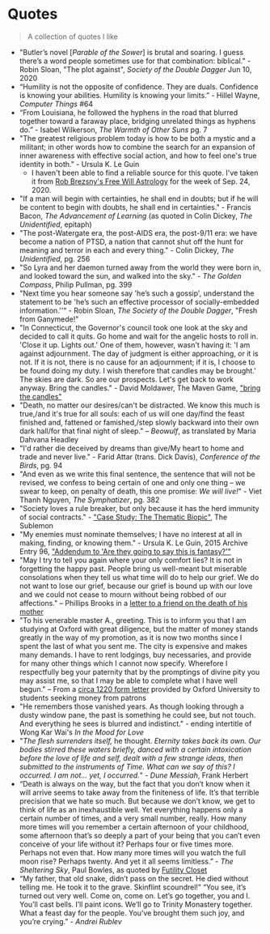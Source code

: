 # Quotes

> A collection of quotes I like

* "Butler’s novel [*Parable of the Sower*] is brutal and soaring. I guess there’s a word people sometimes use for that combination: biblical." - Robin Sloan, "The plot against", *Society of the Double Dagger* Jun 10, 2020
* “Humility is not the opposite of confidence. They are duals. Confidence is knowing your abilities. Humility is knowing your limits.” - Hillel Wayne, *Computer Things* \#64
* “From Louisiana, he followed the hyphens in the road that blurred together toward a faraway place, bridging unrelated things as hyphens do.” - Isabel Wilkerson, *The Warmth of Other Suns* pg. 7
* "The greatest religious problem today is how to be both a mystic and a militant; in other words how to combine the search for an expansion of inner awareness with effective social action, and how to feel one's true identity in both." - Ursula K. Le Guin
    - I haven't been able to find a reliable source for this quote. I've taken it from [Rob Brezsny's Free Will Astrology](https://freewillastrology.com/horoscopes/) for the week of Sep. 24, 2020.
* "If a man will begin with certainties, he shall end in doubts; but if he will be content to begin with doubts, he shall end in certainties." - Francis Bacon, *The Advancement of Learning* (as quoted in Colin Dickey, *The Unidentified*, epitaph)
* "The post-Watergate era, the post-AIDS era, the post-9/11 era: we have become a nation of PTSD, a nation that cannot shut off the hunt for meaning and terror in each and every thing." - Colin Dickey, *The Unidentified*, pg. 256
* "So Lyra and her daemon turned away from the world they were born in, and looked toward the sun, and walked into the sky." - *The Golden Compass*, Philip Pullman, pg. 399
* "Next time you hear someone say 'he’s such a gossip', understand the statement to be 'he’s such an effective processor of socially-embedded information.''" - Robin Sloan, *The Society of the Double Dagger*, "Fresh from Ganymede!"
* "In Connecticut, the Governor's council took one look at the sky and decided to call it quits. Go home and wait for the angelic hosts to roll in. 'Close it up. Lights out.' One of them, however, wasn't having it: 'I am against adjournment. The day of judgment is either approaching, or it is not. If it is not, there is no cause for an adjournment; if it is, I choose to be found doing my duty. I wish therefore that candles may be brought.' The skies are dark. So are our prospects. Let's get back to work anyway. Bring the candles." - David Moldawer, The Maven Game, ["bring the candles"](https://mavengame.com/2020/10/bring-the-candles/)
* "Death, no matter our desires/can't be distracted. We know this much is true,/and it's true for all souls: each of us will one day/find the feast finished and, fattened or famished,/step slowly backward into their own dark hall/for that final night of sleep." – *Beowulf*, as translated by Maria Dahvana Headley
* "I'd rather die deceived by dreams than give/My heart to home and trade and never live." - Farid Attar (trans. Dick Davis), *Conference of the Birds*, pg. 94
* "And even as we write this final sentence, the sentence that will not be revised, we confess to being certain of one and only one thing – we swear to keep, on penalty of death, this one promise: *We will live!*" - Viet Thanh Nguyen, *The Symphatizer*, pg. 382
* "Society loves a rule breaker, but only because it has the herd immunity of social contracts." - ["Case Study: The Thematic Biopic"](https://thesublemon.tumblr.com/post/161711916117/case-study-the-thematic-biopic), The Sublemon
* "My enemies must nominate themselves; I have no interest at all in making, finding, or knowing them." - Ursula K. Le Guin, 2015 Archive Entry 96, ["Addendum to 'Are they going to say this is fantasy?'"](https://www.ursulakleguin.com/blog/96-addendum-to-are-they-going-to-say-this-is-fantasy)
* "May I try to tell you again where your only comfort lies? It is not in forgetting the happy past. People bring us well-meant but miserable consolations when they tell us what time will do to help our grief. We do not want to lose our grief, because our grief is bound up with our love and we could not cease to mourn without being robbed of our affections." – Phillips Brooks in a [letter to a friend on the death of his mother](https://www.futilitycloset.com/2021/04/23/remembering/)
* "To his venerable master A., greeting. This is to inform you that I am studying at Oxford with great diligence, but the matter of money stands greatly in the way of my promotion, as it is now two months since I spent the last of what you sent me. The city is expensive and makes many demands. I have to rent lodgings, buy necessaries, and provide for many other things which I cannot now specify. Wherefore I respectfully beg your paternity that by the promptings of divine pity you may assist me, so that I may be able to complete what I have well begun." – From a [circa 1220 form letter](https://www.futilitycloset.com/2021/01/15/student-debt/) provided by Oxford University to students seeking money from patrons
* "He remembers those vanished years. As though looking through a dusty window pane, the past is something he could see, but not touch. And everything he sees is blurred and indistinct." - ending intertitle of Wong Kar Wai's *In the Mood for Love*
* "*The flesh surrenders itself,* he thought. *Eternity takes back its own. Our bodies stirred these waters briefly, danced with a certain intoxication before the love of life and self, dealt with a few strange ideas, then submitted to the instruments of Time. What can we say of this? I occurred. I am not... yet, I occurred.*" - *Dune Messiah*, Frank Herbert
* “Death is always on the way, but the fact that you don’t know when it will arrive seems to take away from the finiteness of life. It’s that terrible precision that we hate so much. But because we don’t know, we get to think of life as an inexhaustible well. Yet everything happens only a certain number of times, and a very small number, really. How many more times will you remember a certain afternoon of your childhood, some afternoon that’s so deeply a part of your being that you can’t even conceive of your life without it? Perhaps four or five times more. Perhaps not even that. How many more times will you watch the full moon rise? Perhaps twenty. And yet it all seems limitless.” - *The Sheltering Sky*, Paul Bowles, as quoted by [Futility Closet](https://www.futilitycloset.com/2022/04/20/countless/)
* “My father, that old snake, didn’t pass on the secret. He died without telling me. He took it to the grave. Skinflint scoundrel!” “You see, it’s turned out very well. Come on, come on. Let’s go together, you and I. You’ll cast bells. I’ll paint icons. We’ll go to Trinity Monastery together. What a feast day for the people. You’ve brought them such joy, and you’re crying.” - *Andrei Rublev*
